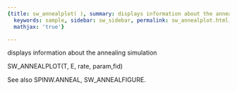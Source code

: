 ```yaml
---
{title: sw_annealplot( ), summary: displays information about the annealing simulation,
  keywords: sample, sidebar: sw_sidebar, permalink: sw_annealplot.html, folder: swfiles,
  mathjax: 'true'}

---
```

displays information about the annealing simulation
 
SW_ANNEALPLOT(T, E, rate, param,fid)
 
See also SPINW.ANNEAL, SW_ANNEALFIGURE.
 
